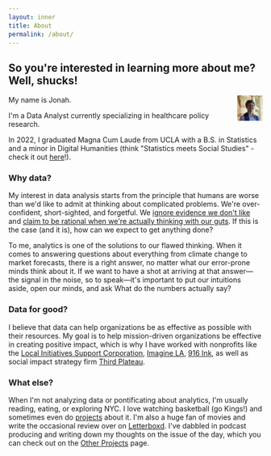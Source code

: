 ```yaml
---
layout: inner
title: About
permalink: /about/
---
```

## So you're interested in learning more about me? Well, shucks!  

<img style = "float: right;" width = "50" height = "50" src = "https://raw.githubusercontent.com/jonah916/jonah916.github.io/master/Graduation%20Headshot.jpg">

My name is Jonah.  

I'm a Data Analyst currently specializing in healthcare policy research.  

In 2022, I graduated Magna Cum Laude from UCLA with a B.S. in Statistics and a minor in Digital Humanities (think "Statistics meets Social Studies" - check it out [here](https://dh.ucla.edu/undergraduate-minor/)!).  

### Why data?  

My interest in data analysis starts from the principle that humans are worse than we'd like to admit at thinking about complicated problems. We're over-confident, short-sighted, and forgetful. We [ignore evidence we don't like](https://en.wikipedia.org/wiki/Behavioral_economics) and [claim to be rational when we're actually thinking with our guts](https://en.wikipedia.org/wiki/Social_intuitionism). If this is the case (and it is), how can we expect to get anything done?  

To me, analytics is one of the solutions to our flawed thinking. When it comes to answering questions about everything from climate change to market forecasts, there is a right answer, no matter what our error-prone minds think about it. If we want to have a shot at arriving at that answer&mdash;the signal in the noise, so to speak&mdash;it's important to put our intuitions aside, open our minds, and ask What do the numbers actually say?  

### Data for good?

I believe that data can help organizations be as effective as possible with their resources. My goal is to help mission-driven organizations be effective in creating positive impact, which is why I have worked with nonprofits like the [Local Initiatives Support Corporation](lisc.org), [Imagine LA](imaginela.org), [916 Ink](916ink.org), as well as social impact strategy firm [Third Plateau](thirdplateau.com).  

### What else?  

When I'm not analyzing data or pontificating about analytics, I'm usually reading, eating, or exploring NYC. I love watching basketball (go Kings!) and sometimes even do [projects](https://github.com/jonah916/NBA-Playoff-Predictions-2022/blob/main/NBA%20Playoff%20Predictions%20with%20K%20Means%20Clustering.ipynb) about it. I'm also a huge fan of movies and write the occasional review over on [Letterboxd](https://letterboxd.com/jonah916/). I've dabbled in podcast producing and writing down my thoughts on the issue of the day, which you can check out on the [Other Projects](https://jonah916.github.io/other%20projects) page.
